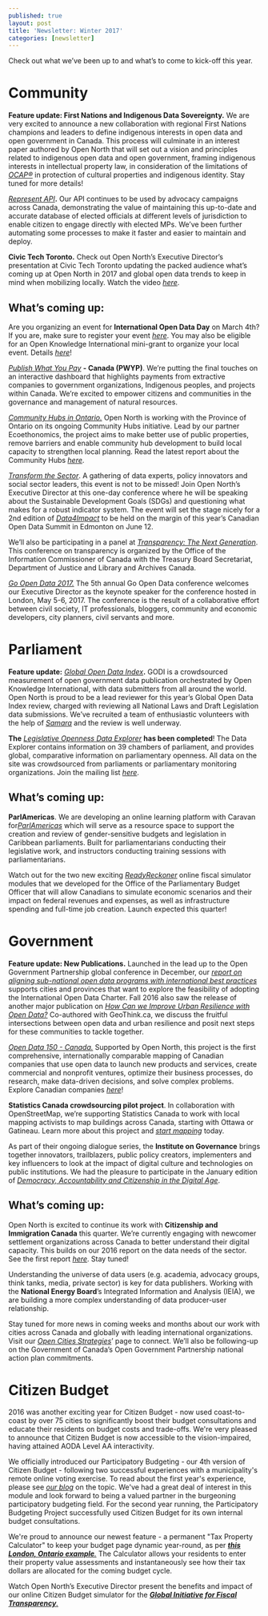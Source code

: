 ```yaml
---
published: true
layout: post
title: 'Newsletter: Winter 2017'
categories: [newsletter]
---
```

Check out what we’ve been up to and what’s to come to kick-off this
year.

**Community**
=============

**Feature update: First Nations and Indigenous Data Sovereignty.** We
are very excited to announce a new collaboration with regional First
Nations champions and leaders to define indigenous interests in open
data and open government in Canada. This process will culminate in an
interest paper authored by Open North that will set out a vision and
principles related to indigenous open data and open government, framing
indigenous interests in intellectual property law, in consideration of
the limitations of [*OCAP®*](http://fnigc.ca/ocap.html) in protection of
cultural properties and indigenous identity. Stay tuned for more
details!

[*Represent API*](https://represent.opennorth.ca/)**.** Our API
continues to be used by advocacy campaigns across Canada, demonstrating
the value of maintaining this up-to-date and accurate database of
elected officials at different levels of jurisdiction to enable citizen
to engage directly with elected MPs. We’ve been further automating some
processes to make it faster and easier to maintain and deploy.

**Civic Tech Toronto.** Check out Open North’s Executive Director’s
presentation at Civic Tech Toronto updating the packed audience what’s
coming up at Open North in 2017 and global open data trends to keep in
mind when mobilizing locally. Watch the video
[*here*](https://www.youtube.com/watch?v=Z2JRjrrejw4).

**What’s coming up:**
---------------------

Are you organizing an event for **International Open Data Day** on March
4th? If you are, make sure to register your event
[*here*](https://docs.google.com/spreadsheets/d/1cV43fuzwy2q2ZKDWrHVS6XR4O8B01eLevh4PD6nCENE/edit#gid=98436325).
You may also be eligible for an Open Knowledge International mini-grant
to organize your local event. Details
[*here*](https://blog.okfn.org/2017/01/25/announcing-the-2017-international-open-data-day-mini-grants-scheme/)!

[*Publish What You Pay*](http://www.publishwhatyoupay.org/) **- Canada
(PWYP)**. We’re putting the final touches on an interactive dashboard
that highlights payments from extractive companies to government
organizations, Indigenous peoples, and projects within Canada. We’re
excited to empower citizens and communities in the governance and
management of natural resources.

[*Community Hubs in
Ontario.*](https://www.ontario.ca/page/community-hubs-ontario-strategic-framework-and-action-plan)
Open North is working with the Province of Ontario on its ongoing
Community Hubs initiative. Lead by our partner Ecoethonomics, the
project aims to make better use of public properties, remove barriers
and enable community hub development to build local capacity to
strengthen local planning. Read the latest report about the Community
Hubs
[*here*](https://www.ontario.ca/page/one-year-progress-update-community-hubs-ontario-strategic-framework-and-action-plan).

[*Transform the Sector*](http://transform.thesector.ca/). A gathering of
data experts, policy innovators and social sector leaders, this event is
not to be missed! Join Open North’s Executive Director at this one-day
conference where he will be speaking about the Sustainable Development
Goals (SDGs) and questioning what makes for a robust indicator system.
The event will set the stage nicely for a 2nd edition of
[*Data4Impact*](http://opendatasummit.ca/) to be held on the margin of
this year’s Canadian Open Data Summit in Edmonton on June 12.

We’ll also be participating in a panel at [*Transparency: The Next
Generation*](http://www.oic-ci.gc.ca/transparencyconference/index.html).
This conference on transparency is organized by the Office of the
Information Commissioner of Canada with the Treasury Board Secretariat,
Department of Justice and Library and Archives Canada.

[*Go Open Data 2017.*](http://go-opendata.ca/) The 5th annual Go Open
Data conference welcomes our Executive Director as the keynote speaker
for the conference hosted in London, May 5-6, 2017. The conference is
the result of a collaborative effort between civil society, IT
professionals, bloggers, community and economic developers, city
planners, civil servants and more.

**Parliament**
==============

**Feature update:** [*Global Open Data
Index*](http://global.survey.okfn.org/)**.** GODI is a crowdsourced
measurement of open government data publication orchestrated by Open
Knowledge International, with data submitters from all around the world.
Open North is proud to be a lead reviewer for this year’s Global Open
Data Index review, charged with reviewing all National Laws and Draft
Legislation data submissions. We’ve recruited a team of enthusiastic
volunteers with the help of [*Samara*](http://www.samaracanada.com/home)
and the review is well underway.

**The** [*Legislative Openness Data
Explorer*](https://beta.openparldata.org/) **has been completed**! The
Data Explorer contains information on 39 chambers of parliament, and
provides global, comparative information on parliamentary openness. All
data on the site was crowdsourced from parliaments or parliamentary
monitoring organizations. Join the mailing list
[*here*](https://groups.google.com/forum/#!forum/parliament-data-donnees).

**What’s coming up:**
---------------------

**ParlAmericas**. We are developing an online learning platform with
Caravan for[*ParlAmericas*](http://www.parlamericas.org/en.aspx) which
will serve as a resource space to support the creation and review of
gender-sensitive budgets and legislation in Caribbean parliaments. Built
for parliamentarians conducting their legislative work, and instructors
conducting training sessions with parliamentarians.

Watch out for the two new exciting
[*ReadyReckoner*](http://www.readyreckoner.ca/?locale=en-CA) online
fiscal simulator modules that we developed for the Office of the
Parliamentary Budget Officer that will allow Canadians to simulate
economic scenarios and their impact on federal revenues and expenses, as
well as infrastructure spending and full-time job creation. Launch
expected this quarter!

**Government**
==============

**Feature update: New Publications.** Launched in the lead up to the
Open Government Partnership global conference in December, our [*report
on aligning sub-national open data programs with international best
practices*](http://public.citizenbudget.com/uploads/custom/on.ca/ODCinCanada.pdf)
supports cities and provinces that want to explore the feasibility of
adopting the International Open Data Charter. Fall 2016 also saw the
release of another major publication on [*How Can we Improve Urban
Resilience with Open
Data?*](https://drive.google.com/file/d/0B8BZxtR6WDBJcHYzallaZFNBRFU/view)
Co-authored with GeoThink.ca, we discuss the fruitful intersections
between open data and urban resilience and posit next steps for these
communities to tackle together.

[*Open Data 150 - Canada.*](http://canada.opendata500.com/) Supported by
Open North, this project is the first comprehensive, internationally
comparable mapping of Canadian companies that use open data to launch
new products and services, create commercial and nonprofit ventures,
optimize their business processes, do research, make data-driven
decisions, and solve complex problems. Explore Canadian companies
[*here*](http://canada.opendata500.com/list-page.html)!

**Statistics Canada crowdsourcing pilot project**. In collaboration with
OpenStreetMap, we’re supporting Statistics Canada to work with local
mapping activists to map buildings across Canada, starting with Ottawa
or Gatineau. Learn more about this project and [*start
mapping*](http://www.statcan.gc.ca/eng/crowdsourcing) today.

As part of their ongoing dialogue series, the **Institute on
Governance** brings together innovators, trailblazers, public policy
creators, implementers and key influencers to look at the impact of
digital culture and technologies on public institutions. We had the
pleasure to participate in the January edition of [*Democracy,
Accountability and Citizenship in the Digital
Age*](http://iog.ca/framing-innovation-dialogue-series/).

**What’s coming up:**
---------------------

Open North is excited to continue its work with **Citizenship and
Immigration Canada** this quarter. We’re currently engaging with
newcomer settlement organizations across Canada to better understand
their digital capacity. This builds on our 2016 report on the data needs
of the sector. See the first report
[*here*](https://docs.google.com/document/d/1Cw2y4YGpCUz6Ui7PgmoYtrVs5bHSvydRrYuvHDZgu0s/edit?usp=sharing).
Stay tuned!

Understanding the universe of data users (e.g. academia, advocacy
groups, think tanks, media, private sector) is key for data publishers.
Working with the **National Energy Board**’s Integrated Information and
Analysis (IEIA), we are building a more complex understanding of data
producer-user relationship.

Stay tuned for more news in coming weeks and months about our work with
cities across Canada and globally with leading international
organizations. Visit our [*Open Cities
Strategies*](http://www.opennorth.ca/open-cities-strategies.html)’ page
to connect. We’ll also be following-up on the Government of Canada’s
Open Government Partnership national action plan commitments.

**Citizen Budget**
==================

2016 was another exciting year for Citizen Budget - now used
coast-to-coast by over 75 cities to significantly boost their budget
consultations and educate their residents on budget costs and
trade-offs. We're very pleased to announce that Citizen Budget is now
accessible to the vision-impaired, having attained AODA Level AA
interactivity.

We officially introduced our Participatory Budgeting - our 4th version
of Citizen Budget - following two successful experiences with a
municipality's remote online voting exercise. To read about the first
year's experience, please see [*our
blog*](http://www.opennorth.ca/2015/10/13/open-norths-citizen-budget-simulator-boosts-pioneering-citizen-engagement-project.html)
on the topic. We've had a great deal of interest in this module and look
forward to being a valued partner in the burgeoning participatory
budgeting field. For the second year running, the Participatory
Budgeting Project successfully used Citizen Budget for its own internal
budget consultations.

We're proud to announce our newest feature - a permanent "Tax Property
Calculator" to keep your budget page dynamic year-round, as per [***this
London, Ontario
example***](http://www.london.ca/city-hall/budget-business/budget/Pages/Property-Tax-Calculator.aspx)[*.*](http://www.london.ca/city-hall/budget-business/budget/Pages/Property-Tax-Calculator.aspx)
The Calculator allows your residents to enter their property value
assessments and instantaneously see how their tax dollars are allocated
for the coming budget cycle.

Watch Open North’s Executive Director present the benefits and impact of
our online Citizen Budget simulator for the [***Global Initiative for
Fiscal
Transparency***](http://www.fiscaltransparency.net/eng/webinar_open_public.php?IdToOpen=20170125106)[*.*](http://www.fiscaltransparency.net/eng/webinar_open_public.php?IdToOpen=20170125106)
